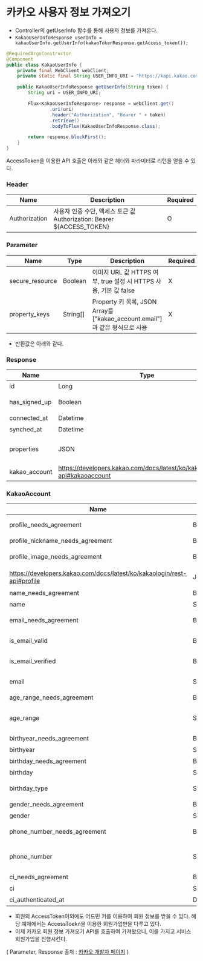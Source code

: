 # 카카오 사용자 정보 가져오기

- Controller의 getUserInfo 함수를 통해 사용자 정보를 가져온다.
- `KakaoUserInfoResponse userInfo = kakaoUserInfo.getUserInfo(kakaoTokenResponse.getAccess_token());`

```java
@RequiredArgsConstructor
@Component
public class KakaoUserInfo {
    private final WebClient webClient;
    private static final String USER_INFO_URI = "https://kapi.kakao.com/v2/user/me";

    public KakaoUserInfoResponse getUserInfo(String token) {
        String uri = USER_INFO_URI;

        Flux<KakaoUserInfoResponse> response = webClient.get()
                .uri(uri)
                .header("Authorization", "Bearer " + token)
                .retrieve()
                .bodyToFlux(KakaoUserInfoResponse.class);

        return response.blockFirst();
    }
}
```

AccessToken을 이용한 API 호출은 아래와 같은 헤더와 파라미터로 리턴을 얻을 수 있다.

### Header

| Name | Description | Required |
| --- | --- | --- |
| Authorization | 사용자 인증 수단, 액세스 토큰 값Authorization: Bearer ${ACCESS_TOKEN} | O |

### Parameter

| Name | Type | Description | Required |
| --- | --- | --- | --- |
| secure_resource | Boolean | 이미지 URL 값 HTTPS 여부, true 설정 시 HTTPS 사용, 기본 값 false | X |
| property_keys | String[] | Property 키 목록, JSON Array를 ["kakao_account.email"]과 같은 형식으로 사용 | X |
- 반환값은 아래와 같다.

### Response

| Name | Type | Description | Required |
| --- | --- | --- | --- |
| id | Long | 회원번호 | O |
| has_signed_up | Boolean | 자동 연결 설정을 비활성화한 경우만 존재연결하기 호출의 완료 여부false: 연결 대기(Preregistered) 상태true: 연결(Registered) 상태 | X |
| connected_at | Datetime | 서비스에 연결 완료된 시각, UTC* | X |
| synched_at | Datetime | 카카오싱크 간편가입을 통해 로그인한 시각, UTC* | X |
| properties | JSON | 사용자 프로퍼티(Property)https://developers.kakao.com/docs/latest/ko/kakaologin/prerequisite#user-properties 참고 | X |
| kakao_account | https://developers.kakao.com/docs/latest/ko/kakaologin/rest-api#kakaoaccount | 카카오계정 정보 | X |

### KakaoAccount

| Name | Type | Description | Required |
| --- | --- | --- | --- |
| profile_needs_agreement | Boolean | 사용자 동의 시 프로필 정보(닉네임/프로필 사진) 제공 가능https://developers.kakao.com/docs/latest/ko/kakaologin/prerequisite#consent-item: 프로필 정보(닉네임/프로필 사진) | X |
| profile_nickname_needs_agreement | Boolean | 사용자 동의 시 닉네임 제공 가능https://developers.kakao.com/docs/latest/ko/kakaologin/prerequisite#consent-item: 닉네임 | X |
| profile_image_needs_agreement | Boolean | 사용자 동의 시 프로필 사진 제공 가능https://developers.kakao.com/docs/latest/ko/kakaologin/prerequisite#consent-item: 프로필 사진 | X |
| https://developers.kakao.com/docs/latest/ko/kakaologin/rest-api#profile | JSON | 프로필 정보https://developers.kakao.com/docs/latest/ko/kakaologin/prerequisite#consent-item: 프로필 정보(닉네임/프로필 사진), 닉네임, 프로필 사진 | X |
| name_needs_agreement | Boolean | 사용자 동의 시 카카오계정 이름 제공 가능https://developers.kakao.com/docs/latest/ko/kakaologin/prerequisite#consent-item: 이름 | X |
| name | String | 카카오계정 이름https://developers.kakao.com/docs/latest/ko/kakaologin/prerequisite#consent-item: 이름 | X |
| email_needs_agreement | Boolean | 사용자 동의 시 카카오계정 대표 이메일 제공 가능https://developers.kakao.com/docs/latest/ko/kakaologin/prerequisite#consent-item: 카카오계정(이메일) | X |
| is_email_valid | Boolean | 이메일 유효 여부true: 유효한 이메일false: 이메일이 다른 카카오계정에 사용돼 만료https://developers.kakao.com/docs/latest/ko/kakaologin/prerequisite#consent-item: 카카오계정(이메일) | X |
| is_email_verified | Boolean | 이메일 인증 여부true: 인증된 이메일false: 인증되지 않은 이메일https://developers.kakao.com/docs/latest/ko/kakaologin/prerequisite#consent-item: 카카오계정(이메일) | X |
| email | String | 카카오계정 대표 이메일https://developers.kakao.com/docs/latest/ko/kakaologin/prerequisite#consent-item: 카카오계정(이메일)비고: https://developers.kakao.com/docs/latest/ko/kakaologin/common#policy-email-caution | X |
| age_range_needs_agreement | Boolean | 사용자 동의 시 연령대 제공 가능https://developers.kakao.com/docs/latest/ko/kakaologin/prerequisite#consent-item: 연령대 | X |
| age_range | String | 연령대1~9: 1세 이상 10세 미만10~14: 10세 이상 15세 미만15~19: 15세 이상 20세 미만20~29: 20세 이상 30세 미만30~39: 30세 이상 40세 미만40~49: 40세 이상 50세 미만50~59: 50세 이상 60세 미만60~69: 60세 이상 70세 미만70~79: 70세 이상 80세 미만80~89: 80세 이상 90세 미만90~: 90세 이상https://developers.kakao.com/docs/latest/ko/kakaologin/prerequisite#consent-item: 연령대 | X |
| birthyear_needs_agreement | Boolean | 사용자 동의 시 출생 연도 제공 가능https://developers.kakao.com/docs/latest/ko/kakaologin/prerequisite#consent-item: 출생 연도 | X |
| birthyear | String | 출생 연도(YYYY 형식)https://developers.kakao.com/docs/latest/ko/kakaologin/prerequisite#consent-item: 출생 연도 | X |
| birthday_needs_agreement | Boolean | 사용자 동의 시 생일 제공 가능https://developers.kakao.com/docs/latest/ko/kakaologin/prerequisite#consent-item: 생일 | X |
| birthday | String | 생일(MMDD 형식)https://developers.kakao.com/docs/latest/ko/kakaologin/prerequisite#consent-item: 생일 | X |
| birthday_type | String | 생일 타입SOLAR(양력) 또는 LUNAR(음력)https://developers.kakao.com/docs/latest/ko/kakaologin/prerequisite#consent-item: 생일 | X |
| gender_needs_agreement | Boolean | 사용자 동의 시 성별 제공 가능https://developers.kakao.com/docs/latest/ko/kakaologin/prerequisite#consent-item: 성별 | X |
| gender | String | 성별female: 여성male: 남성https://developers.kakao.com/docs/latest/ko/kakaologin/prerequisite#consent-item: 성별 | X |
| phone_number_needs_agreement | Boolean | 사용자 동의 시 전화번호 제공 가능https://developers.kakao.com/docs/latest/ko/kakaologin/prerequisite#consent-item: 카카오계정(전화번호) | X |
| phone_number | String | 카카오계정의 전화번호국내 번호인 경우 +82 00-0000-0000 형식해외 번호인 경우 자릿수, 붙임표(-) 유무나 위치가 다를 수 있음(참고: https://github.com/google/libphonenumber)https://developers.kakao.com/docs/latest/ko/kakaologin/prerequisite#consent-item: 카카오계정(전화번호) | X |
| ci_needs_agreement | Boolean | 사용자 동의 시 CI 참고 가능https://developers.kakao.com/docs/latest/ko/kakaologin/prerequisite#consent-item: CI(연계정보) | X |
| ci | String | 연계정보https://developers.kakao.com/docs/latest/ko/kakaologin/prerequisite#consent-item: CI(연계정보) | X |
| ci_authenticated_at | Datetime | CI 발급 시각, UTC*https://developers.kakao.com/docs/latest/ko/kakaologin/prerequisite#consent-item: CI(연계정보) | X |
- 회원의 AccessToken이외에도 어드민 키를 이용하여 회원 정보를 받을 수 있다. 해당 예제에서는 AccessToekn을 이용한 회원가입만을 다루고 있다.
- 이제 카카오 회원 정보 가져오기 API를 호출하여 가져왔으니, 이를 가지고 서비스 회원가입을 진행시킨다.

( Parameter, Response 출처 : [카카오 개발자 페이지](https://developers.kakao.com/docs/latest/ko/kakaologin/common) )